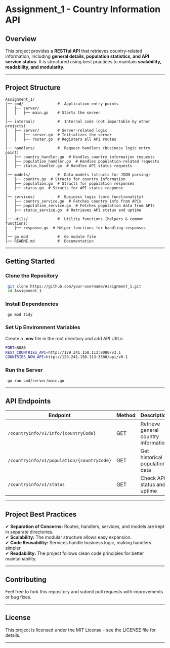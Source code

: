 # Assignment_1 - Country Information API

##  Overview
This project provides a **RESTful API** that retrieves country-related information, including **general details, population statistics, and API service status.** It is structured using best practices to maintain **scalability, readability, and modularity.**

---

## Project Structure
```
Assignment_1/
│── cmd/               #  Application entry points
│   ├── server/
│   │   ├── main.go    # Starts the server
│
│── internal/          #  Internal code (not importable by other projects)
│   ├── server/        # Server-related logic
│   │   ├── server.go  # Initializes the server
│   │   ├── router.go  # Registers all API routes
│
│── handlers/          #  Request handlers (business logic entry point)
│   ├── country_handler.go  # Handles country information requests
│   ├── population_handler.go  # Handles population-related requests
│   ├── status_handler.go  # Handles API status requests
│
│── models/            #  Data models (structs for JSON parsing)
│   ├── country.go  # Structs for country information
│   ├── population.go  # Structs for population responses
│   ├── status.go  # Structs for API status response
│
│── services/          #  Business logic (core functionality)
│   ├── country_service.go  # Fetches country info from APIs
│   ├── population_service.go  # Fetches population data from APIs
│   ├── status_service.go  # Retrieves API status and uptime
│
│── utils/             #  Utility functions (helpers & common functions)
│   ├── response.go  # Helper functions for handling responses
│
│── go.mod             #  Go module file
│── README.md          #  Documentation
```

---

##  Getting Started
###  Clone the Repository
```sh
 git clone https://github.com/your-username/Assignment_1.git
 cd Assignment_1
```

###  Install Dependencies
```sh
 go mod tidy
```

###  Set Up Environment Variables
Create a **.env** file in the root directory and add API URLs:
```sh
PORT=8080
REST_COUNTRIES_API=http://129.241.150.113:8080/v3.1
COUNTRIES_NOW_API=http://129.241.150.113:3500/api/v0.1
```

### Run the Server
```sh
 go run cmd/server/main.go
```

---

## API Endpoints
| Endpoint | Method | Description |
|----------|--------|-------------|
| `/countryinfo/v1/info/{countryCode}` | GET | Retrieve general country information |
| `/countryinfo/v1/population/{countryCode}` | GET | Get historical population data |
| `/countryinfo/v1/status` | GET | Check API status and uptime |

---

## Project Best Practices
✔ **Separation of Concerns:** Routes, handlers, services, and models are kept in separate directories.  
✔ **Scalability:** The modular structure allows easy expansion.  
✔ **Code Reusability:** Services handle business logic, making handlers simpler.  
✔ **Readability:** The project follows clean code principles for better maintainability.

---

## Contributing
Feel free to fork this repository and submit pull requests with improvements or bug fixes.

---

## License
This project is licensed under the MIT License - see the LICENSE file for details.

---

